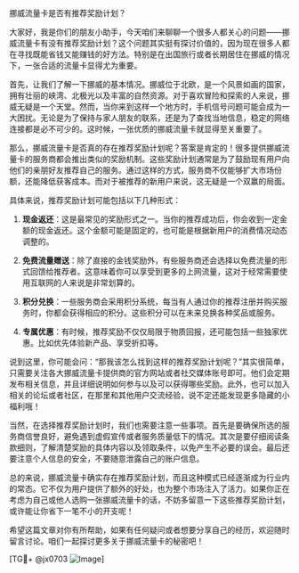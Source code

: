 挪威流量卡是否有推荐奖励计划？

大家好，我是你们的朋友小助手，今天咱们来聊聊一个很多人都关心的问题——挪威流量卡有没有推荐奖励计划？这个问题其实挺有探讨价值的，因为现在很多人都在寻找既能省钱又能赚钱的好方法。特别是在出国旅行或者长期居住在挪威的情况下，一张合适的流量卡显得尤为重要。

首先，让我们了解一下挪威的基本情况。挪威位于北欧，是一个风景如画的国家，拥有壮丽的峡湾、北极光以及丰富的自然资源。对于喜欢冒险和探索的人来说，挪威无疑是一个天堂。然而，当你来到这样一个地方时，手机信号问题可能会成为一大困扰。无论是为了保持与家人朋友的联系，还是为了查找当地信息，稳定的网络连接都是必不可少的。这时候，一张优质的挪威流量卡就显得至关重要了。

那么，挪威流量卡是否真的存在推荐奖励计划呢？答案是肯定的！很多提供挪威流量卡的服务商都会推出类似的奖励机制。这些奖励计划通常是为了鼓励现有用户向他们的亲朋好友推荐自己的服务。通过这样的方式，服务商不仅能够扩大市场份额，还能降低获客成本。而对于被推荐的新用户来说，这无疑是一个双赢的局面。

具体来说，推荐奖励计划可能包括以下几种形式：

1. **现金返还**：这是最常见的奖励形式之一。当你的推荐成功后，你会收到一定金额的现金返还。这个金额可能是固定的，也可能是根据新用户的消费情况动态调整的。

2. **免费流量赠送**：除了直接的金钱奖励外，有些服务商还会选择以免费流量的形式回馈给推荐者。这意味着你可以享受到更多的上网流量，这对于经常需要使用互联网的人来说是非常划算的。

3. **积分兑换**：一些服务商会采用积分系统，每当有人通过你的推荐注册并购买服务时，你都会获得相应的积分。这些积分可以在未来兑换各种奖品或服务。

4. **专属优惠**：有时候，推荐奖励不仅仅局限于物质回报，还可能包括一些独家优惠。比如优先体验新产品、享受折扣等。

说到这里，你可能会问：“那我该怎么找到这样的推荐奖励计划呢？”其实很简单，只需要关注各大挪威流量卡提供商的官方网站或者社交媒体账号即可。他们会定期发布相关信息，并且详细说明如何参与以及可以获得哪些奖励。此外，也可以加入相关的论坛或者社区，在那里和其他用户交流经验，说不定还能发现更多隐藏的小福利哦！

当然，在选择推荐奖励计划时，我们也需要注意一些事项。首先是要确保所选的服务商信誉良好，避免遇到虚假宣传或者服务质量低下的情况。其次是要仔细阅读条款细则，了解清楚奖励的具体内容以及领取条件，以免产生不必要的误会。最后还要注意个人信息的安全，不要随意泄露自己的账户信息。

总的来说，挪威流量卡确实存在推荐奖励计划，而且这种模式已经逐渐成为行业内的常态。它不仅为用户提供了额外的好处，也为整个市场注入了活力。如果你正在考虑为自己或他人选购一张挪威流量卡的话，不妨多留意一下这些推荐奖励计划，或许能让你省下一笔不小的开支呢！

希望这篇文章对你有所帮助，如果有任何疑问或者想要分享自己的经历，欢迎随时留言讨论。咱们一起探讨更多关于挪威流量卡的秘密吧！

[TG💪+ @jx0703 ![Image](https://github.com/user-attachments/assets/dbca1d08-cadb-493c-b0ec-ad6f7a83f270)]
